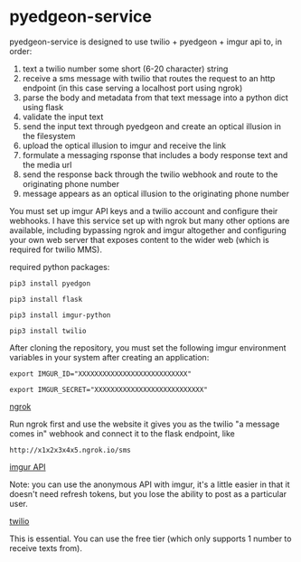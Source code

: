 # pyedgeon-service
pyedgeon-service is designed to use twilio + pyedgeon + imgur api to, in order:

1. text a twilio number some short (6-20 character) string
2. receive a sms message with twilio that routes the request to an http endpoint (in this case serving a localhost port using ngrok)
3. parse the body and metadata from that text message into a python dict using flask
4. validate the input text
5. send the input text through pyedgeon and create an optical illusion in the filesystem
6. upload the optical illusion to imgur and receive the link
7. formulate a messaging rsponse that includes a body response text and the media url
8. send the response back through the twilio webhook and route to the originating phone number
9. message appears as an optical illusion to the originating phone number

You must set up imgur API keys and a twilio account and configure their webhooks. I have this service set up with ngrok but many other options are available, 
including bypassing ngrok and imgur altogether and configuring your own web server that exposes content to the wider web (which is required for twilio MMS).

required python packages:

`pip3 install pyedgon`

`pip3 install flask`

`pip3 install imgur-python`

`pip3 install twilio`

After cloning the repository, you must set the following imgur environment variables in your system after creating an application:

`export IMGUR_ID="XXXXXXXXXXXXXXXXXXXXXXXXXXX"`

`export IMGUR_SECRET="XXXXXXXXXXXXXXXXXXXXXXXXXXX"`

[ngrok](https://dashboard.ngrok.com/get-started)

Run ngrok first and use the website it gives you as the twilio "a message comes in" webhook and connect it to the flask endpoint, like

`http://x1x2x3x4x5.ngrok.io/sms`

[imgur API](https://apidocs.imgur.com/?version=latest)

Note: you can use the anonymous API with imgur, it's a little easier in that it doesn't need refresh tokens, but you lose
the ability to post as a particular user.

[twilio](https://www.twilio.com/docs/usage/tutorials/how-to-use-your-free-trial-account)

This is essential. You can use the free tier (which only supports 1 number to receive texts from).

